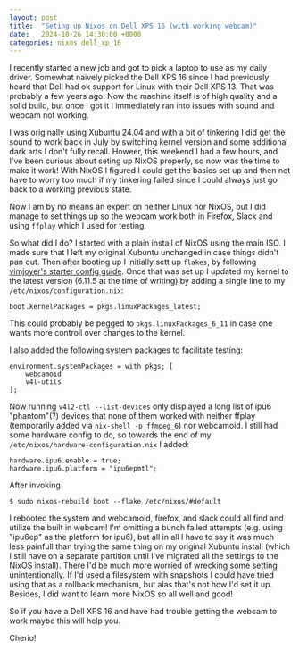 ```yaml
---
layout: post
title:  "Seting up Nixos on Dell XPS 16 (with working webcam)"
date:   2024-10-26 14:30:00 +0000
categories: nixos dell_xp_16
---
```


I recently started a new job and got to pick a laptop to use as my daily driver. Somewhat naively picked the Dell XPS 16 since I had previously heard that Dell had ok support for Linux with their Dell XPS 13. That was probably a few years ago. Now the machine itself is of high quality and a solid build, but once I got it I immediately ran into issues with sound and webcam not working.

I was originally using Xubuntu 24.04 and with a bit of tinkering I did get the sound to work back in July by switching kernel version and some additional dark arts I don't fully recall. Howeer, this weekend I had a few hours, and I've been curious about seting up NixOS properly, so now was the time to make it work! With NixOS I figured I could get the basics set up and then not have to worry too much if my tinkering failed since I could always just go back to a working previous state. 

Now I am by no means an expert on neither Linux nor NixOS, but I did manage to set things up so the webcam work both in Firefox, Slack and using `ffplay` which I used for testing.

So what did I do? I started with a plain install of NixOS using the main ISO. I made sure that I left my original Xubuntu unchanged in case things didn't pan out. Then after booting up I 
initially sett up `flakes`, by following [vimjoyer's starter config guide](https://github.com/vimjoyer/flake-starter-config). Once that was set up I updated my kernel to the latest version (6.11.5 at the time of writing) by adding a single line to my `/etc/nixos/configuration.nix`:

```
boot.kernelPackages = pkgs.linuxPackages_latest;
```

This could probably be pegged to `pkgs.linuxPackages_6_11` in case one wants more controll over changes to the kernel. 

I also added the following system packages to facilitate testing:

```
environment.systemPackages = with pkgs; [
    webcamoid
    v4l-utils
];
``` 

Now running `v4l2-ctl --list-devices` only displayed a long list of ipu6 "phantom"(?) devices that none of them worked with neither ffplay (temporarily added via `nix-shell -p ffmpeg_6`) nor webcamoid. I still had some hardware config to do, so towards the end of my `/etc/nixos/hardware-configuration.nix` I added:

```
hardware.ipu6.enable = true;
hardware.ipu6.platform = "ipu6epmtl";
```

After invoking
```
$ sudo nixos-rebuild boot --flake /etc/nixos/#default
```

I rebooted the system and webcamoid, firefox, and slack could all find and utilize the built in webcam! I'm omitting a bunch failed attempts (e.g. using "ipu6ep" as the platform for ipu6), but all in all I have to say it was much less painfull than trying the same thing on my original Xubuntu install (which I still have on a separate partition until I've migrated all the settings to the NixOS install). There I'd be much more worried of wrecking some setting unintentionally. If I'd used a filesystem with snapshots I could have tried using that as a rollback mechanism, but alas that's not how I'd set it up. Besides, I did want to learn more NixOS so all well and good!

So if you have a Dell XPS 16 and have had trouble getting the webcam to work maybe this will help you.

Cherio!
